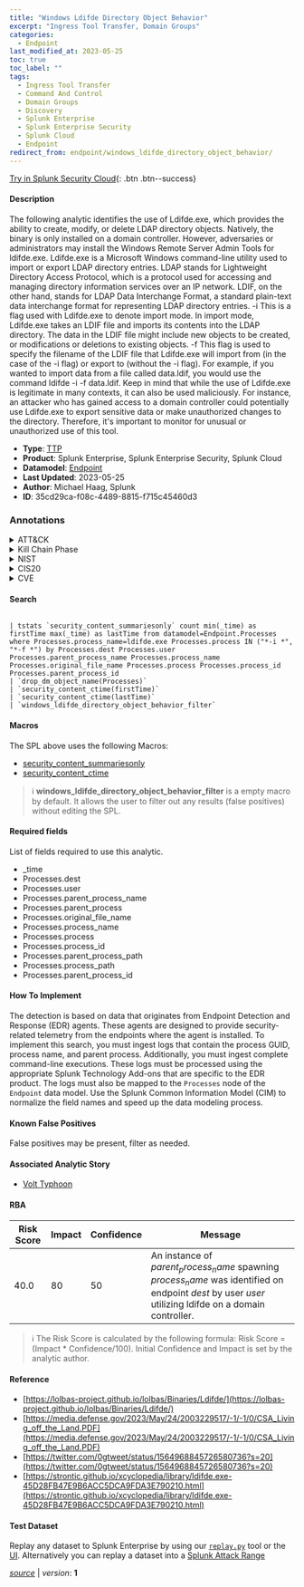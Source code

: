 ```yaml
---
title: "Windows Ldifde Directory Object Behavior"
excerpt: "Ingress Tool Transfer, Domain Groups"
categories:
  - Endpoint
last_modified_at: 2023-05-25
toc: true
toc_label: ""
tags:
  - Ingress Tool Transfer
  - Command And Control
  - Domain Groups
  - Discovery
  - Splunk Enterprise
  - Splunk Enterprise Security
  - Splunk Cloud
  - Endpoint
redirect_from: endpoint/windows_ldifde_directory_object_behavior/
---
```




[Try in Splunk Security Cloud](https://www.splunk.com/en_us/cyber-security.html){: .btn .btn--success}

#### Description

The following analytic identifies the use of Ldifde.exe, which provides the ability to create, modify, or delete LDAP directory objects. Natively, the binary is only installed on a domain controller. However, adversaries or administrators may install the Windows Remote Server Admin Tools for ldifde.exe. Ldifde.exe is a Microsoft Windows command-line utility used to import or export LDAP directory entries. LDAP stands for Lightweight Directory Access Protocol, which is a protocol used for accessing and managing directory information services over an IP network. LDIF, on the other hand, stands for LDAP Data Interchange Format, a standard plain-text data interchange format for representing LDAP directory entries. -i This is a flag used with Ldifde.exe to denote import mode. In import mode, Ldifde.exe takes an LDIF file and imports its contents into the LDAP directory. The data in the LDIF file might include new objects to be created, or modifications or deletions to existing objects. -f This flag is used to specify the filename of the LDIF file that Ldifde.exe will import from (in the case of the -i flag) or export to (without the -i flag). For example, if you wanted to import data from a file called data.ldif, you would use the command ldifde -i -f data.ldif. Keep in mind that while the use of Ldifde.exe is legitimate in many contexts, it can also be used maliciously. For instance, an attacker who has gained access to a domain controller could potentially use Ldifde.exe to export sensitive data or make unauthorized changes to the directory. Therefore, it&#39;s important to monitor for unusual or unauthorized use of this tool.

- **Type**: [TTP](https://github.com/splunk/security_content/wiki/Detection-Analytic-Types)
- **Product**: Splunk Enterprise, Splunk Enterprise Security, Splunk Cloud
- **Datamodel**: [Endpoint](https://docs.splunk.com/Documentation/CIM/latest/User/Endpoint)
- **Last Updated**: 2023-05-25
- **Author**: Michael Haag, Splunk
- **ID**: 35cd29ca-f08c-4489-8815-f715c45460d3

### Annotations
<details>
  <summary>ATT&CK</summary>

<div markdown="1">

#### [ATT&CK](https://attack.mitre.org/)

| ID          | Technique   | Tactic         |
| ----------- | ----------- |--------------- |
| [T1105](https://attack.mitre.org/techniques/T1105/) | Ingress Tool Transfer | Command And Control |

| [T1069.002](https://attack.mitre.org/techniques/T1069/002/) | Domain Groups | Discovery |

</div>
</details>


<details>
  <summary>Kill Chain Phase</summary>

<div markdown="1">

* Command and Control
* Exploitation


</div>
</details>


<details>
  <summary>NIST</summary>

<div markdown="1">

* DE.CM



</div>
</details>

<details>
  <summary>CIS20</summary>

<div markdown="1">

* CIS 10



</div>
</details>

<details>
  <summary>CVE</summary>

<div markdown="1">


</div>
</details>


#### Search

```

| tstats `security_content_summariesonly` count min(_time) as firstTime max(_time) as lastTime from datamodel=Endpoint.Processes where Processes.process_name=ldifde.exe Processes.process IN ("*-i *", "*-f *") by Processes.dest Processes.user Processes.parent_process_name Processes.process_name Processes.original_file_name Processes.process Processes.process_id Processes.parent_process_id 
| `drop_dm_object_name(Processes)` 
| `security_content_ctime(firstTime)` 
| `security_content_ctime(lastTime)` 
| `windows_ldifde_directory_object_behavior_filter`
```

#### Macros
The SPL above uses the following Macros:
* [security_content_summariesonly](https://github.com/splunk/security_content/blob/develop/macros/security_content_summariesonly.yml)
* [security_content_ctime](https://github.com/splunk/security_content/blob/develop/macros/security_content_ctime.yml)

> :information_source:
> **windows_ldifde_directory_object_behavior_filter** is a empty macro by default. It allows the user to filter out any results (false positives) without editing the SPL.



#### Required fields
List of fields required to use this analytic.
* _time
* Processes.dest
* Processes.user
* Processes.parent_process_name
* Processes.parent_process
* Processes.original_file_name
* Processes.process_name
* Processes.process
* Processes.process_id
* Processes.parent_process_path
* Processes.process_path
* Processes.parent_process_id



#### How To Implement
The detection is based on data that originates from Endpoint Detection and Response (EDR) agents. These agents are designed to provide security-related telemetry from the endpoints where the agent is installed. To implement this search, you must ingest logs that contain the process GUID, process name, and parent process. Additionally, you must ingest complete command-line executions. These logs must be processed using the appropriate Splunk Technology Add-ons that are specific to the EDR product. The logs must also be mapped to the `Processes` node of the `Endpoint` data model. Use the Splunk Common Information Model (CIM) to normalize the field names and speed up the data modeling process.
#### Known False Positives
False positives may be present, filter as needed.

#### Associated Analytic Story
* [Volt Typhoon](/stories/volt_typhoon)




#### RBA

| Risk Score  | Impact      | Confidence   | Message      |
| ----------- | ----------- |--------------|--------------|
| 40.0 | 80 | 50 | An instance of $parent_process_name$ spawning $process_name$ was identified on endpoint $dest$ by user $user$ utilizing ldifde on a domain controller. |


> :information_source:
> The Risk Score is calculated by the following formula: Risk Score = (Impact * Confidence/100). Initial Confidence and Impact is set by the analytic author.


#### Reference

* [https://lolbas-project.github.io/lolbas/Binaries/Ldifde/](https://lolbas-project.github.io/lolbas/Binaries/Ldifde/)
* [https://media.defense.gov/2023/May/24/2003229517/-1/-1/0/CSA_Living_off_the_Land.PDF](https://media.defense.gov/2023/May/24/2003229517/-1/-1/0/CSA_Living_off_the_Land.PDF)
* [https://twitter.com/0gtweet/status/1564968845726580736?s=20](https://twitter.com/0gtweet/status/1564968845726580736?s=20)
* [https://strontic.github.io/xcyclopedia/library/ldifde.exe-45D28FB47E9B6ACC5DCA9FDA3E790210.html](https://strontic.github.io/xcyclopedia/library/ldifde.exe-45D28FB47E9B6ACC5DCA9FDA3E790210.html)



#### Test Dataset
Replay any dataset to Splunk Enterprise by using our [`replay.py`](https://github.com/splunk/attack_data#using-replaypy) tool or the [UI](https://github.com/splunk/attack_data#using-ui).
Alternatively you can replay a dataset into a [Splunk Attack Range](https://github.com/splunk/attack_range#replay-dumps-into-attack-range-splunk-server)




[*source*](https://github.com/splunk/security_content/tree/develop/detections/endpoint/windows_ldifde_directory_object_behavior.yml) \| *version*: **1**